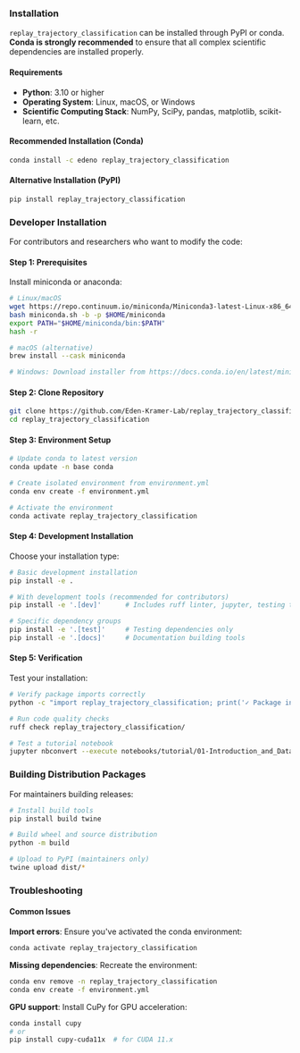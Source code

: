 ### Installation

`replay_trajectory_classification` can be installed through PyPI or conda. **Conda is strongly recommended** to ensure that all complex scientific dependencies are installed properly.

#### Requirements

- **Python**: 3.10 or higher
- **Operating System**: Linux, macOS, or Windows
- **Scientific Computing Stack**: NumPy, SciPy, pandas, matplotlib, scikit-learn, etc.

#### Recommended Installation (Conda)

```bash
conda install -c edeno replay_trajectory_classification
```

#### Alternative Installation (PyPI)

```bash
pip install replay_trajectory_classification
```

### Developer Installation

For contributors and researchers who want to modify the code:

#### Step 1: Prerequisites

Install miniconda or anaconda:

```bash
# Linux/macOS
wget https://repo.continuum.io/miniconda/Miniconda3-latest-Linux-x86_64.sh -O miniconda.sh
bash miniconda.sh -b -p $HOME/miniconda
export PATH="$HOME/miniconda/bin:$PATH"
hash -r

# macOS (alternative)
brew install --cask miniconda

# Windows: Download installer from https://docs.conda.io/en/latest/miniconda.html
```

#### Step 2: Clone Repository

```bash
git clone https://github.com/Eden-Kramer-Lab/replay_trajectory_classification.git
cd replay_trajectory_classification
```

#### Step 3: Environment Setup

```bash
# Update conda to latest version
conda update -n base conda

# Create isolated environment from environment.yml
conda env create -f environment.yml

# Activate the environment
conda activate replay_trajectory_classification
```

#### Step 4: Development Installation

Choose your installation type:

```bash
# Basic development installation
pip install -e .

# With development tools (recommended for contributors)
pip install -e '.[dev]'      # Includes ruff linter, jupyter, testing tools

# Specific dependency groups
pip install -e '.[test]'     # Testing dependencies only
pip install -e '.[docs]'     # Documentation building tools
```

#### Step 5: Verification

Test your installation:

```bash
# Verify package imports correctly
python -c "import replay_trajectory_classification; print('✓ Package installed successfully')"

# Run code quality checks
ruff check replay_trajectory_classification/

# Test a tutorial notebook
jupyter nbconvert --execute notebooks/tutorial/01-Introduction_and_Data_Format.ipynb
```

### Building Distribution Packages

For maintainers building releases:

```bash
# Install build tools
pip install build twine

# Build wheel and source distribution
python -m build

# Upload to PyPI (maintainers only)
twine upload dist/*
```

### Troubleshooting

#### Common Issues

**Import errors**: Ensure you've activated the conda environment:
```bash
conda activate replay_trajectory_classification
```

**Missing dependencies**: Recreate the environment:
```bash
conda env remove -n replay_trajectory_classification
conda env create -f environment.yml
```

**GPU support**: Install CuPy for GPU acceleration:
```bash
conda install cupy
# or
pip install cupy-cuda11x  # for CUDA 11.x
```
